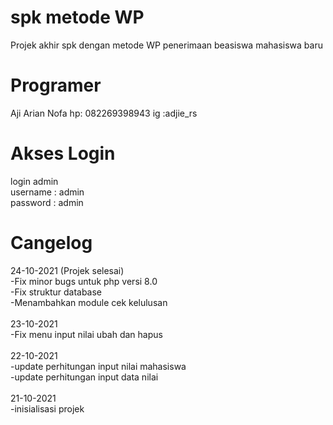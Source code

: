 # spk metode WP
Projek akhir spk dengan metode WP penerimaan beasiswa mahasiswa baru
<br/>

# Programer
Aji Arian Nofa
hp: 082269398943
ig :adjie_rs
<br/>

# Akses Login
login admin<br>
username : admin<br>
password : admin<br>

# Cangelog
24-10-2021 (Projek selesai) <br/>
-Fix minor bugs untuk php versi 8.0<br/>
-Fix struktur database<br/>
-Menambahkan module cek kelulusan<br/><br/>
23-10-2021 <br/>
-Fix menu input nilai ubah dan hapus <br/><br/>
22-10-2021 <br/>
-update perhitungan input nilai mahasiswa <br/>
-update perhitungan input data nilai <br/><br/>
21-10-2021 <br/>
-inisialisasi projek <br/><br/>



